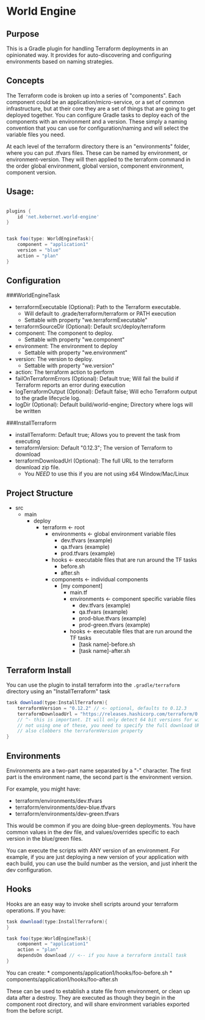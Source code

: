 World Engine
============

Purpose
-------

This is a Gradle plugin for handling Terraform deployments in an opinionated way. It 
provides for auto-discovering and configuring environments based on naming strategies.

Concepts
--------

The Terraform code is broken up into a series of "components". Each component could be
an application/micro-service, or a set of common infrastructure, but at their core they
are a set of things that are going to get deployed together. You can configure Gradle tasks
to deploy each of the components with an environment and a version. These simply a naming convention
that you can use for configuration/naming and will select the variable files you need.

At each level of the terraform directory there is an "environments" folder, where you can put .tfvars 
files. These can be named by environment, or environment-version. They will then applied to the
terraform command in the order global environment, global version, component environment, component 
version.

Usage:
------

```groovy

plugins {
    id 'net.kebernet.world-engine'
}


task foo(type: WorldEngineTask){
    component = "application1"
    version = "blue"
    action = "plan"
}
```

Configuration
-------------

###WorldEngineTask

  * terraformExecutable (Optional): Path to the Terraform executable. 
    * Will default to .grade/terraform/terraform or PATH execution
    * Settable with property "we.terraformExecutable"
  * terraformSourceDir (Optional): Default src/deploy/terraform
  * component: The component to deploy.
    * Settable with property "we.component"
  * environment: The environment to deploy
    * Settable with property "we.environment"
  * version: The version to deploy.
    * Settable with property "we.version"
  * action: The terraform action to perform
  * failOnTerraformErrors (Optional): Default true; Will fail the build if Terraform reports 
    an error during execution
  * logTerraformOutput (Optional): Default false; Will echo Terraform output to the 
    gradle lifecycle log.
  * logDir (Optional): Default build/world-engine; Directory where logs will be written
  
###InstallTerraform
  * installTerraform: Default true; Allows you to prevent the task from executing
  * terraformVersion: Default "0.12.3"; The version of Terraform to download
  * terraformDownloadUrl (Optional): The full URL to the terraform download zip file.
    * You *NEED* to use this if you are not using x64 Window/Mac/Linux
  

Project Structure
-----------------

  * src
    * main
        * deploy
            * terraform <- root
                * environments <- global environment variable files
                    * dev.tfvars (example)
                    * qa.tfvars (example)
                    * prod.tfvars (example)
                * hooks <- executable files that are run around the TF tasks
                    * before.sh
                    * after.sh
                * components <- individual components
                    * [my component]
                        * main.tf
                        * environments <- component specific variable files
                            * dev.tfvars (example)
                            * qa.tfvars (example)
                            * prod-blue.tfvars (example)
                            * prod-green.tfvars (example)
                        * hooks <- executable files that are run around the TF tasks
                            * [task name]-before.sh
                            * [task name]-after.sh
                        
Terraform Install
-----------------

You can use the plugin to install terraform into the ```.gradle/terraform``` directory
using an "InstallTerraform" task

```groovy
task download(type:InstallTerraform){
    terraformVersion = "0.12.2" // <- optional, defaults to 0.12.3
    terraformDownloadUrl = "https://releases.hashicorp.com/terraform/0.12.3/terraform_0.12.2_solaris_amd64.zip"  
    // ^- this is important. It will only detect 64 bit versions for windows/mac/linux. If you are 
    // not using one of these, you need to specify the full download URL zip path 
    // also clobbers the terraformVersion property
}
```

Environments
------------

Environments are a two-part name separated by a "-" character. The first part is the environment name,
the second part is the environment version. 

For example, you might have:

  * terraform/environments/dev.tfvars
  * terraform/environments/dev-blue.tfvars
  * terraform/environments/dev-green.tfvars
  
This would be common if you are doing blue-green deployments. You have common values in the dev file, 
and values/overrides specific to each version in the blue/green files.

You can execute the scripts with ANY version of an environment. For example, if you are just deploying
a new version of your application with each build, you can use the build number as the version, and just
inherit the dev configuration.

Hooks
-----

Hooks are an easy way to invoke shell scripts around your terraform operations. If you have:

```groovy
task download(type:InstallTerraform){    
}

task foo(type:WorldEngineTask){
    component = "application1"
    action = "plan"
    dependsOn download // <-- if you have a terraform install task
}
```

You can create:
    * components/application1/hooks/foo-before.sh
    * components/application1/hooks/foo-after.sh
                        
These can be used to establish a state file from environment, or clean up data after a destroy. They
are executed as though they begin in the component root directory, and will share environment variables 
exported from the before script.                           